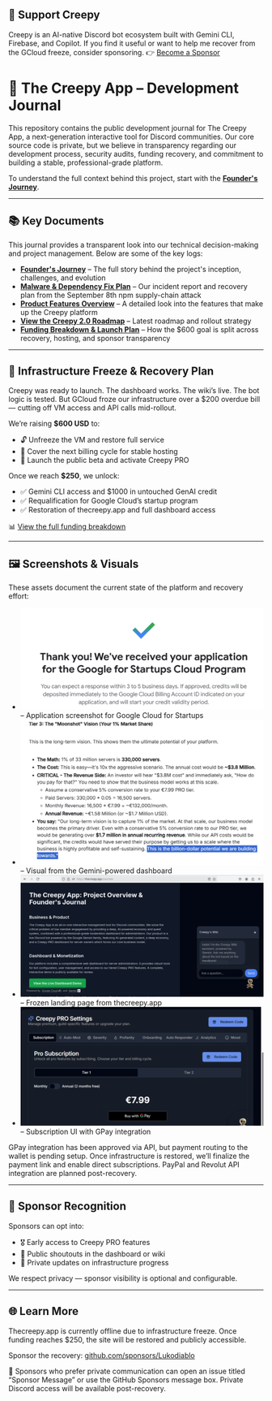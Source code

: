 ## 🙌 Support Creepy

Creepy is an AI-native Discord bot ecosystem built with Gemini CLI, Firebase, and Copilot. If you find it useful or want to help me recover from the GCloud freeze, consider sponsoring.
👉 [Become a Sponsor](https://github.com/sponsors/Lukodiablo)  

# 🧠 The Creepy App – Development Journal

This repository contains the public development journal for The Creepy App, a next-generation interactive tool for Discord communities. Our core source code is private, but we believe in transparency regarding our development process, security audits, funding recovery, and commitment to building a stable, professional-grade platform.

To understand the full context behind this project, start with the **[Founder's Journey](./FOUNDERS_JOURNEY.md)**.

---

## 📚 Key Documents

This journal provides a transparent look into our technical decision-making and project management. Below are some of the key logs:

* **[Founder's Journey](./FOUNDERS_JOURNEY.md)** – The full story behind the project's inception, challenges, and evolution  
* **[Malware & Dependency Fix Plan](./malware_fix.md)** – Our incident report and recovery plan from the September 8th npm supply-chain attack  
* **[Product Features Overview](./features.md)** – A detailed look into the features that make up the Creepy platform  
* **[View the Creepy 2.0 Roadmap](./roadmap.md)** – Latest roadmap and rollout strategy  
* **[Funding Breakdown & Launch Plan](./funding-plan.md)** – How the $600 goal is split across recovery, hosting, and sponsor transparency

---

## 💸 Infrastructure Freeze & Recovery Plan

Creepy was ready to launch. The dashboard works. The wiki’s live. The bot logic is tested. But GCloud froze our infrastructure over a $200 overdue bill — cutting off VM access and API calls mid-rollout.

We’re raising **$600 USD** to:
- 🔓 Unfreeze the VM and restore full service  
- 🧮 Cover the next billing cycle for stable hosting  
- 🚀 Launch the public beta and activate Creepy PRO

Once we reach **$250**, we unlock:
- ✅ Gemini CLI access and $1000 in untouched GenAI credit  
- ✅ Requalification for Google Cloud’s startup program  
- ✅ Restoration of thecreepy.app and full dashboard access

📊 [View the full funding breakdown](./funding-plan.md)

---

## 🖼️ Screenshots & Visuals

These assets document the current state of the platform and recovery effort:

* ![GCloud Startup Review](./gcloud_startup.png) – Application screenshot for Google Cloud for Startups  
* ![Moonshot Screenshot](./moon_shot.png) – Visual from the Gemini-powered dashboard  
* ![Live Page Overview](./overview1.png) – Frozen landing page from thecreepy.app  
* ![Creepy PRO Preview](./pro_preview..png) – Subscription UI with GPay integration

GPay integration has been approved via API, but payment routing to the wallet is pending setup. Once infrastructure is restored, we’ll finalize the payment link and enable direct subscriptions. PayPal and Revolut API integration are planned post-recovery.

---

## 👥 Sponsor Recognition

Sponsors can opt into:
- 🎖️ Early access to Creepy PRO features  
- 📢 Public shoutouts in the dashboard or wiki  
- 🧾 Private updates on infrastructure progress

We respect privacy — sponsor visibility is optional and configurable.

---

## 🌐 Learn More

Thecreepy.app is currently offline due to infrastructure freeze. Once funding reaches $250, the site will be restored and publicly accessible.

Sponsor the recovery: [github.com/sponsors/Lukodiablo](https://github.com/sponsors/Lukodiablo)

💬 Sponsors who prefer private communication can open an issue titled “Sponsor Message” or use the GitHub Sponsors message box. Private Discord access will be available post-recovery.
